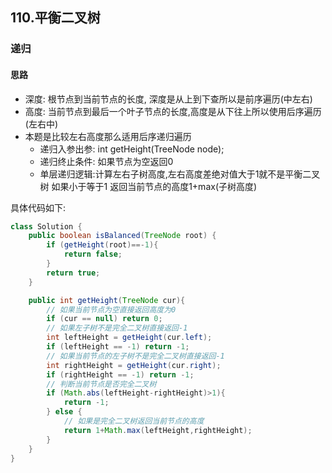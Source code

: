 ## 110.平衡二叉树

### 递归
#### 思路
- 深度: 根节点到当前节点的长度, 深度是从上到下查所以是前序遍历(中左右)
- 高度: 当前节点到最后一个叶子节点的长度,高度是从下往上所以使用后序遍历(左右中)
- 本题是比较左右高度那么适用后序递归遍历
  - 递归入参出参: int getHeight(TreeNode node);
  - 递归终止条件: 如果节点为空返回0
  - 单层递归逻辑:计算左右子树高度,左右高度差绝对值大于1就不是平衡二叉树 如果小于等于1 返回当前节点的高度1+max(子树高度)

具体代码如下:
```java
class Solution {
    public boolean isBalanced(TreeNode root) {
        if (getHeight(root)==-1){
            return false;
        }
        return true;
    }

    public int getHeight(TreeNode cur){
        // 如果当前节点为空直接返回高度为0
        if (cur == null) return 0;
        // 如果左子树不是完全二叉树直接返回-1
        int leftHeight = getHeight(cur.left);
        if (leftHeight == -1) return -1;
        // 如果当前节点的左子树不是完全二叉树直接返回-1
        int rightHeight = getHeight(cur.right);
        if (rightHeight == -1) return -1;
        // 判断当前节点是否完全二叉树
        if (Math.abs(leftHeight-rightHeight)>1){
            return -1;
        } else {
            // 如果是完全二叉树返回当前节点的高度
            return 1+Math.max(leftHeight,rightHeight);
        }
    }
}
```